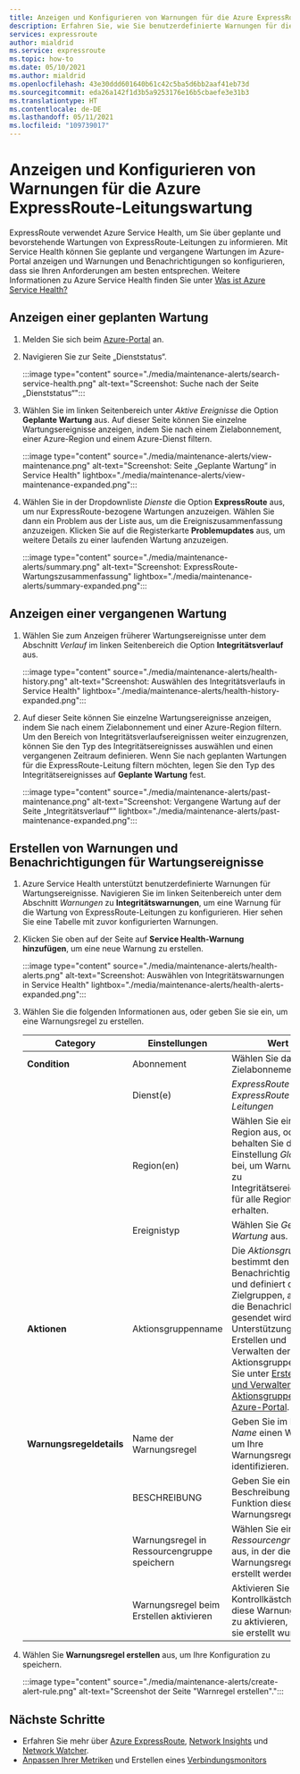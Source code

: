 ```yaml
---
title: Anzeigen und Konfigurieren von Warnungen für die Azure ExpressRoute-Leitungswartung
description: Erfahren Sie, wie Sie benutzerdefinierte Warnungen für die Wartung von ExpressRoute-Leitungen auf der Seite „Dienststatus“ im Azure-Portal konfigurieren.
services: expressroute
author: mialdrid
ms.service: expressroute
ms.topic: how-to
ms.date: 05/10/2021
ms.author: mialdrid
ms.openlocfilehash: 43e30ddd601640b61c42c5ba5d6bb2aaf41eb73d
ms.sourcegitcommit: eda26a142f1d3b5a9253176e16b5cbaefe3e31b3
ms.translationtype: HT
ms.contentlocale: de-DE
ms.lasthandoff: 05/11/2021
ms.locfileid: "109739017"
---
```

# <a name="how-to-view-and-configure-alerts-for-azure-expressroute-circuit-maintenance"></a>Anzeigen und Konfigurieren von Warnungen für die Azure ExpressRoute-Leitungswartung

ExpressRoute verwendet Azure Service Health, um Sie über geplante und bevorstehende Wartungen von ExpressRoute-Leitungen zu informieren. Mit Service Health können Sie geplante und vergangene Wartungen im Azure-Portal anzeigen und Warnungen und Benachrichtigungen so konfigurieren, dass sie Ihren Anforderungen am besten entsprechen. Weitere Informationen zu Azure Service Health finden Sie unter [Was ist Azure Service Health?](../service-health/overview.md)

## <a name="view-planned-maintenance"></a>Anzeigen einer geplanten Wartung

1. Melden Sie sich beim [Azure-Portal](https://portal.azure.com/) an.

1. Navigieren Sie zur Seite „Dienststatus“. 

    :::image type="content" source="./media/maintenance-alerts/search-service-health.png" alt-text="Screenshot: Suche nach der Seite „Dienststatus“"::: 

1. Wählen Sie im linken Seitenbereich unter *Aktive Ereignisse* die Option **Geplante Wartung** aus. Auf dieser Seite können Sie einzelne Wartungsereignisse anzeigen, indem Sie nach einem Zielabonnement, einer Azure-Region und einem Azure-Dienst filtern.

    :::image type="content" source="./media/maintenance-alerts/view-maintenance.png" alt-text="Screenshot: Seite „Geplante Wartung“ in Service Health" lightbox="./media/maintenance-alerts/view-maintenance-expanded.png"::: 

1. Wählen Sie in der Dropdownliste *Dienste* die Option **ExpressRoute** aus, um nur ExpressRoute-bezogene Wartungen anzuzeigen. Wählen Sie dann ein Problem aus der Liste aus, um die Ereigniszusammenfassung anzuzeigen. Klicken Sie auf die Registerkarte **Problemupdates** aus, um weitere Details zu einer laufenden Wartung anzuzeigen.

    :::image type="content" source="./media/maintenance-alerts/summary.png" alt-text="Screenshot: ExpressRoute-Wartungszusammenfassung" lightbox="./media/maintenance-alerts/summary-expanded.png"::: 

## <a name="view-past-maintenance"></a>Anzeigen einer vergangenen Wartung

1. Wählen Sie zum Anzeigen früherer Wartungsereignisse unter dem Abschnitt *Verlauf* im linken Seitenbereich die Option **Integritätsverlauf** aus. 

    :::image type="content" source="./media/maintenance-alerts/health-history.png" alt-text="Screenshot: Auswählen des Integritätsverlaufs in Service Health" lightbox="./media/maintenance-alerts/health-history-expanded.png"::: 

1. Auf dieser Seite können Sie einzelne Wartungsereignisse anzeigen, indem Sie nach einem Zielabonnement und einer Azure-Region filtern. Um den Bereich von Integritätsverlaufsereignissen weiter einzugrenzen, können Sie den Typ des Integritätsereignisses auswählen und einen vergangenen Zeitraum definieren. Wenn Sie nach geplanten Wartungen für die ExpressRoute-Leitung filtern möchten, legen Sie den Typ des Integritätsereignisses auf **Geplante Wartung** fest.

    :::image type="content" source="./media/maintenance-alerts/past-maintenance.png" alt-text="Screenshot: Vergangene Wartung auf der Seite „Integritätsverlauf“" lightbox="./media/maintenance-alerts/past-maintenance-expanded.png"::: 

## <a name="create-alerts-and-notifications-for-maintenance-events"></a>Erstellen von Warnungen und Benachrichtigungen für Wartungsereignisse

1. Azure Service Health unterstützt benutzerdefinierte Warnungen für Wartungsereignisse. Navigieren Sie im linken Seitenbereich unter dem Abschnitt *Warnungen* zu **Integritätswarnungen**, um eine Warnung für die Wartung von ExpressRoute-Leitungen zu konfigurieren. Hier sehen Sie eine Tabelle mit zuvor konfigurierten Warnungen.

1.  Klicken Sie oben auf der Seite auf **Service Health-Warnung hinzufügen**, um eine neue Warnung zu erstellen.

    :::image type="content" source="./media/maintenance-alerts/health-alerts.png" alt-text="Screenshot: Auswählen von Integritätswarnungen in Service Health" lightbox="./media/maintenance-alerts/health-alerts-expanded.png"::: 

1. Wählen Sie die folgenden Informationen aus, oder geben Sie sie ein, um eine Warnungsregel zu erstellen.

    | Category | Einstellungen | Wert | 
    | --- | -------- | ----- |
    | **Condition** | Abonnement | Wählen Sie das Zielabonnement aus. |
    |               | Dienst(e) | *ExpressRoute \ ExpressRoute-Leitungen* |
    |               | Region(en) | Wählen Sie eine Region aus, oder behalten Sie die Einstellung *Global* bei, um Warnungen zu Integritätsereignissen für alle Regionen zu erhalten.
    |               | Ereignistyp | Wählen Sie *Geplante Wartung* aus. |
    | **Aktionen** | Aktionsgruppenname | Die *Aktionsgruppe* bestimmt den Benachrichtigungstyp und definiert die Zielgruppen, an die die Benachrichtigung gesendet wird. Unterstützung beim Erstellen und Verwalten der Aktionsgruppe finden Sie unter [Erstellen und Verwalten von Aktionsgruppen im Azure-Portal](../azure-monitor/alerts/action-groups.md). |
    | **Warnungsregeldetails** | Name der Warnungsregel | Geben Sie im Feld *Name* einen Wert ein, um Ihre Warnungsregel zu identifizieren. |
    |                        | BESCHREIBUNG | Geben Sie eine Beschreibung für die Funktion dieser Warnungsregel an. | 
    |                        | Warnungsregel in Ressourcengruppe speichern | Wählen Sie eine *Ressourcengruppe* aus, in der diese Warnungsregel erstellt werden soll. |
    |                        | Warnungsregel beim Erstellen aktivieren | Aktivieren Sie dieses Kontrollkästchen, um diese Warnungsregel zu aktivieren, sobald sie erstellt wurde. |

1. Wählen Sie **Warnungsregel erstellen** aus, um Ihre Konfiguration zu speichern.

    :::image type="content" source="./media/maintenance-alerts/create-alert-rule.png" alt-text="Screenshot der Seite &quot;Warnregel erstellen&quot;."::: 

## <a name="next-steps"></a>Nächste Schritte

* Erfahren Sie mehr über [Azure ExpressRoute](expressroute-introduction.md), [Network Insights](../azure-monitor/insights/network-insights-overview.md) und [Network Watcher](../network-watcher/network-watcher-monitoring-overview.md).
* [Anpassen Ihrer Metriken](expressroute-monitoring-metrics-alerts.md) und Erstellen eines [Verbindungsmonitors](../network-watcher/connection-monitor-overview.md)


